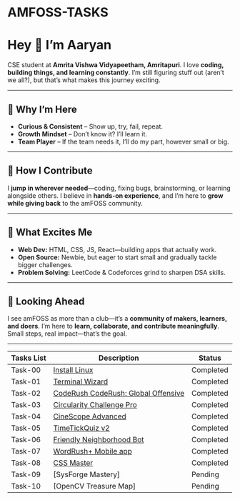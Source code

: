 # AMFOSS-TASKS

# Hey 👋 I’m Aaryan

CSE student at **Amrita Vishwa Vidyapeetham, Amritapuri**. I love **coding, building things, and learning constantly**. I’m still figuring stuff out (aren’t we all?), but that’s what makes this journey exciting.

---

## 🌟 Why I’m Here

* **Curious & Consistent** – Show up, try, fail, repeat.
* **Growth Mindset** – Don’t know it? I’ll learn it.
* **Team Player** – If the team needs it, I’ll do my part, however small or big.

---

## 🤝 How I Contribute

I **jump in wherever needed**—coding, fixing bugs, brainstorming, or learning alongside others. I believe in **hands-on experience**, and I’m here to **grow while giving back** to the amFOSS community.

---

## 🔭 What Excites Me

* **Web Dev:** HTML, CSS, JS, React—building apps that actually work.
* **Open Source:** Newbie, but eager to start small and gradually tackle bigger challenges.
* **Problem Solving:** LeetCode & Codeforces grind to sharpen DSA skills.

---

## 🌱 Looking Ahead

I see amFOSS as more than a club—it’s a **community of makers, learners, and doers**. I’m here to **learn, collaborate, and contribute meaningfully**. Small steps, real impact—that’s the goal.

---


**Tasks List**|**Description**|**Status**
--------------|---------------|---------------
|Task-00   | [Install Linux](https://github.com/ThePiR0/AMFOSS-TASKS/tree/main/Task-00)| Completed |
|Task-01   | [Terminal Wizard](https://github.com/ThePiR0/AMFOSS-TASKS/tree/main/Task-01)| Completed|
|Task-02   | [CodeRush CodeRush: Global Offensive](https://github.com/ThePiR0/Amfoss-TASKS/tree/main/Task-02)| Completed|
|Task-03   | [Circularity Challenge Pro](http://github.com/ThePiR0/AMFOSS-TASKS/tree/main/Task-03/Circularity%20Challenge%20Pro)|Completed|
|Task-04   |[CineScope Advanced](https://github.com/ThePiR0/Amfoss-TASKS/tree/main/Task-04/CineScope-S3)|Completed|
|Task-05   |[TimeTickQuiz v2](https://github.com/ThePiR0/AMFOSS-TASKS/tree/main/Task-05)|Completed|
|Task-06   |[Friendly Neighborhood Bot](https://github.com/ThePiR0/AMFOSS-TASKS/tree/main/Task-06/friendly-neighborhood-bot)|Completed|
|Task-07   |[WordRush+ Mobile app](https://github.com/ThePiR0/AMFOSS-TASKS/tree/main/Task-07/word_rush)|Completed|
|Task-08   |[CSS Master](https://github.com/ThePiR0/Amfoss-TASKS/tree/main/Task-08)|Completed|
|Task-09   |[SysForge Mastery] |Pending|
|Task-10   |[OpenCV Treasure Map]|Pending|









